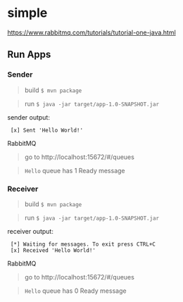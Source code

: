 # simple

https://www.rabbitmq.com/tutorials/tutorial-one-java.html

## Run Apps

### Sender

> build `$ mvn package`

> run `$ java -jar target/app-1.0-SNAPSHOT.jar`

sender output:
```
 [x] Sent 'Hello World!'
```

RabbitMQ

> go to http://localhost:15672/#/queues

> `Hello` queue has 1 Ready message

### Receiver

> build `$ mvn package`

> run `$ java -jar target/app-1.0-SNAPSHOT.jar`

receiver output:
```
 [*] Waiting for messages. To exit press CTRL+C
 [x] Received 'Hello World!'
```

RabbitMQ

> go to http://localhost:15672/#/queues

> `Hello` queue has 0 Ready message
